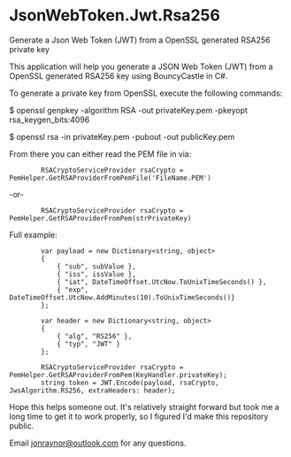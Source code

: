 # JsonWebToken.Jwt.Rsa256
Generate a Json Web Token (JWT) from a OpenSSL generated RSA256 private key

This application will help you generate a JSON Web Token (JWT) from a OpenSSL generated RSA256 key using BouncyCastle in C#.


To generate a private key from OpenSSL execute the following commands:

$ openssl genpkey -algorithm RSA -out privateKey.pem -pkeyopt rsa_keygen_bits:4096

$ openssl rsa -in privateKey.pem -pubout -out publicKey.pem


From there you can either read the PEM file in via:


            RSACryptoServiceProvider rsaCrypto = PemHelper.GetRSAProviderFromPemFile('FileName.PEM')

-or-

            RSACryptoServiceProvider rsaCrypto = PemHelper.GetRSAProviderFromPem(strPrivateKey)



Full example:


            var payload = new Dictionary<string, object>
            {
                { "sub", subValue },
                { "iss", issValue },
                { "iat", DateTimeOffset.UtcNow.ToUnixTimeSeconds() },
                { "exp", DateTimeOffset.UtcNow.AddMinutes(10).ToUnixTimeSeconds()}
            };

            var header = new Dictionary<string, object>
            {
                { "alg", "RS256" },
                { "typ", "JWT" }
            };

            RSACryptoServiceProvider rsaCrypto = PemHelper.GetRSAProviderFromPem(KeyHandler.privateKey);
            string token = JWT.Encode(payload, rsaCrypto, JwsAlgorithm.RS256, extraHeaders: header);


Hope this helps someone out. It's relatively straight forward but took me a long time to get it to work properly, so I figured I'd make this repository public.


Email jonraynor@outlook.com for any questions.
